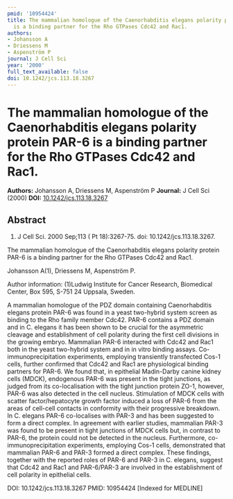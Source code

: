 ```yaml
---
pmid: '10954424'
title: The mammalian homologue of the Caenorhabditis elegans polarity protein PAR-6
  is a binding partner for the Rho GTPases Cdc42 and Rac1.
authors:
- Johansson A
- Driessens M
- Aspenström P
journal: J Cell Sci
year: '2000'
full_text_available: false
doi: 10.1242/jcs.113.18.3267
---
```


# The mammalian homologue of the Caenorhabditis elegans polarity protein PAR-6 is a binding partner for the Rho GTPases Cdc42 and Rac1.
**Authors:** Johansson A, Driessens M, Aspenström P
**Journal:** J Cell Sci (2000)
**DOI:** [10.1242/jcs.113.18.3267](https://doi.org/10.1242/jcs.113.18.3267)

## Abstract

1. J Cell Sci. 2000 Sep;113 ( Pt 18):3267-75. doi: 10.1242/jcs.113.18.3267.

The mammalian homologue of the Caenorhabditis elegans polarity protein PAR-6 is 
a binding partner for the Rho GTPases Cdc42 and Rac1.

Johansson A(1), Driessens M, Aspenström P.

Author information:
(1)Ludwig Institute for Cancer Research, Biomedical Center, Box 595, S-751 24 
Uppsala, Sweden.

A mammalian homologue of the PDZ domain containing Caenorhabditis elegans 
protein PAR-6 was found in a yeast two-hybrid system screen as binding to the 
Rho family member Cdc42. PAR-6 contains a PDZ domain and in C. elegans it has 
been shown to be crucial for the asymmetric cleavage and establishment of cell 
polarity during the first cell divisions in the growing embryo. Mammalian PAR-6 
interacted with Cdc42 and Rac1 both in the yeast two-hybrid system and in in 
vitro binding assays. Co-immunoprecipitation experiments, employing transiently 
transfected Cos-1 cells, further confirmed that Cdc42 and Rac1 are physiological 
binding partners for PAR-6. We found that, in epithelial Madin-Darby canine 
kidney cells (MDCK), endogenous PAR-6 was present in the tight junctions, as 
judged from its co-localisation with the tight junction protein ZO-1, however, 
PAR-6 was also detected in the cell nucleus. Stimulation of MDCK cells with 
scatter factor/hepatocyte growth factor induced a loss of PAR-6 from the areas 
of cell-cell contacts in conformity with their progressive breakdown. In C. 
elegans PAR-6 co-localises with PAR-3 and has been suggested to form a direct 
complex. In agreement with earlier studies, mammalian PAR-3 was found to be 
present in tight junctions of MDCK cells but, in contrast to PAR-6, the protein 
could not be detected in the nucleus. Furthermore, co-immunoprecipitation 
experiments, employing Cos-1 cells, demonstrated that mammalian PAR-6 and PAR-3 
formed a direct complex. These findings, together with the reported roles of 
PAR-6 and PAR-3 in C. elegans, suggest that Cdc42 and Rac1 and PAR-6/PAR-3 are 
involved in the establishment of cell polarity in epithelial cells.

DOI: 10.1242/jcs.113.18.3267
PMID: 10954424 [Indexed for MEDLINE]
